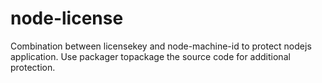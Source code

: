 # node-license

Combination between licensekey and node-machine-id to protect nodejs application. Use packager topackage the source code for additional protection.

